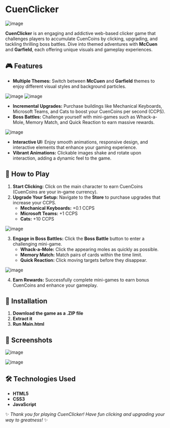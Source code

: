 # CuenClicker

![image](https://github.com/user-attachments/assets/b498de0d-3e7e-4ff7-9fb7-b05a2a5bf7d5)


**CuenClicker** is an engaging and addictive web-based clicker game that challenges players to accumulate CuenCoins by clicking, upgrading, and tackling thrilling boss battles. Dive into themed adventures with **McCuen** and **Garfield**, each offering unique visuals and gameplay experiences.

## 🎮 Features

- **Multiple Themes:** Switch between **McCuen** and **Garfield** themes to enjoy different visual styles and background particles.

![image](https://github.com/user-attachments/assets/0805ef7a-103a-4527-aba1-c3178c2cb4c4)   ![image](https://github.com/user-attachments/assets/26053111-c446-4ade-bd90-8c225bab9e42)



- **Incremental Upgrades:** Purchase buildings like Mechanical Keyboards, Microsoft Teams, and Cats to boost your CuenCoins per second (CCPS).
- **Boss Battles:** Challenge yourself with mini-games such as Whack-a-Mole, Memory Match, and Quick Reaction to earn massive rewards.

![image](https://github.com/user-attachments/assets/a879802b-e2c0-47c1-8a1d-5d4dba7dc544)

- **Interactive UI:** Enjoy smooth animations, responsive design, and interactive elements that enhance your gaming experience.
- **Vibrant Animations:** Clickable images shake and rotate upon interaction, adding a dynamic feel to the game.

## 📜 How to Play

1. **Start Clicking:** Click on the main character to earn CuenCoins (CuenCoins are your in-game currency).
2. **Upgrade Your Setup:** Navigate to the **Store** to purchase upgrades that increase your CCPS.
   - **Mechanical Keyboards:** +0.1 CCPS
   - **Microsoft Teams:** +1 CCPS
   - **Cats:** +10 CCPS

![image](https://github.com/user-attachments/assets/42ea182f-667b-4038-8e12-702b0c1a1f69)

3. **Engage in Boss Battles:** Click the **Boss Battle** button to enter a challenging mini-game.
   - **Whack-a-Mole:** Click the appearing moles as quickly as possible.
   - **Memory Match:** Match pairs of cards within the time limit.
   - **Quick Reaction:** Click moving targets before they disappear.


![image](https://github.com/user-attachments/assets/19a6f7a9-c911-4754-96da-a9620ada1b61)


4. **Earn Rewards:** Successfully complete mini-games to earn bonus CuenCoins and enhance your gameplay.

## 🚀 Installation

1. **Download the game as a .ZIP file**
2. **Extract it**
3. **Run Main.html**

## 🎨 Screenshots

![image](https://github.com/user-attachments/assets/422c9c57-df90-44c8-9e96-6db12b7a488a)


![image](https://github.com/user-attachments/assets/a88340f9-0e93-4ff7-a130-8dbe83df5c70)

## 🛠️ Technologies Used

- **HTML5**
- **CSS3**
- **JavaScript**


✨ *Thank you for playing CuenClicker! Have fun clicking and upgrading your way to greatness!* ✨
